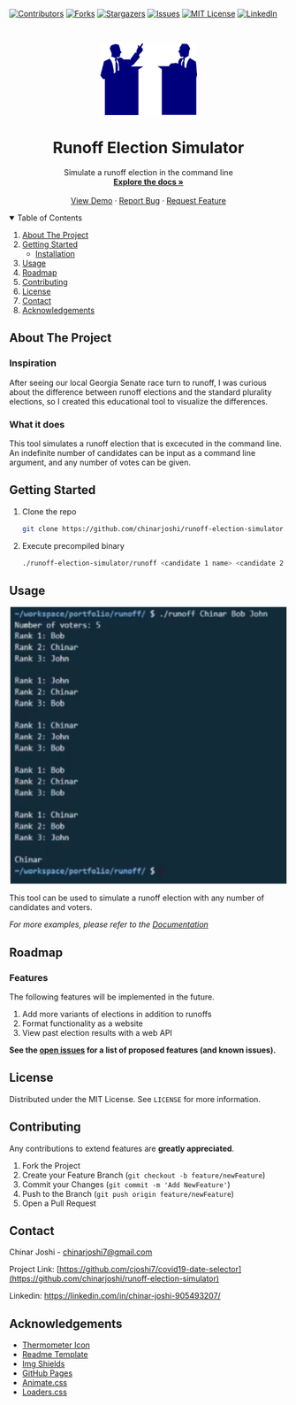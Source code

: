 [![Contributors][contributors-shield]][contributors-url]
[![Forks][forks-shield]][forks-url]
[![Stargazers][stars-shield]][stars-url]
[![Issues][issues-shield]][issues-url]
[![MIT License][license-shield]][license-url]
[![LinkedIn][linkedin-shield]][linkedin-url]

<!-- PROJECT LOGO -->
<br />
    
<p align="center">
  <a href="https://github.com/chinarjoshi/runoff-election-simulator">
    <img src="images/logo.svg" alt="Logo" width="175" height="130">
  </a>

  <h1 align="center">Runoff Election Simulator</h1>

  <p align="center">
    Simulate a runoff election in the command line
    <br />
    <a href="https://github.com/chinarjoshi/runoff-election-simulator"><strong>Explore the docs »</strong></a>
    <br />
    <br />
    <a href="https://youtu.be/_txWoqk76nA">View Demo</a>
    ·
    <a href="https://github.com/chinarjoshi/runoff-election-simulator">Report Bug</a>
    ·
    <a href="https://github.com/chinarjoshi/runoff-election-simulator">Request Feature</a>
  </p>
</p>

<!-- TABLE OF CONTENTS -->
<details open="open">
  <summary>Table of Contents</summary>
  <ol>
    <li>
      <a href="#about-the-project">About The Project</a>
    </li>
    <li>
      <a href="#getting-started">Getting Started</a>
      <ul>
        <li><a href="#installation">Installation</a></li>
      </ul>
    </li>
    <li><a href="#usage">Usage</a></li>
    <li><a href="#roadmap">Roadmap</a></li>
    <li><a href="#contributing">Contributing</a></li>
    <li><a href="#license">License</a></li>
    <li><a href="#contact">Contact</a></li>
    <li><a href="#acknowledgements">Acknowledgements</a></li>
  </ol>
</details>


<!-- ABOUT THE PROJECT -->
## About The Project

### Inspiration
After seeing our local Georgia Senate race turn to runoff, I was curious about the difference between runoff elections and the standard plurality elections, so I created this educational tool to visualize the differences.

### What it does
This tool simulates a runoff election that is excecuted in the command line. An indefinite number of candidates can be input as a command line argument, and any number of votes can be given.


## Getting Started

1. Clone the repo
   ```sh
   git clone https://github.com/chinarjoshi/runoff-election-simulator
   ```
2. Execute precompiled binary
   ```sh
   ./runoff-election-simulator/runoff <candidate 1 name> <candidate 2 name> ...
   ```

<!-- USAGE EXAMPLES -->
## Usage

<p align="center">
  <a href="https://github.com/chinarjoshi/runoff-election-simulator">
    <img src="images/output.png" alt="example-image" width=500 height=500>
  </a>
</p>

This tool can be used to simulate a runoff election with any number of candidates and voters.

_For more examples, please refer to the [Documentation](https://github.com/chinarjoshi/runoff-election-simulator)_

<!-- ROADMAP -->
## Roadmap

### Features
The following features will be implemented in the future.
1. Add more variants of elections in addition to runoffs
2. Format functionality as a website
3. View past election results with a web API

__See the [open issues](https://github.com/chinarjoshi/runoff-election-simulator) for a list of proposed features (and known issues).__


<!-- LICENSE -->
## License

Distributed under the MIT License. See `LICENSE` for more information.


<!-- CONTRIBUTING -->
## Contributing

Any contributions to extend features are **greatly appreciated**.

1. Fork the Project
2. Create your Feature Branch (`git checkout -b feature/newFeature`)
3. Commit your Changes (`git commit -m 'Add NewFeature'`)
4. Push to the Branch (`git push origin feature/newFeature`)
5. Open a Pull Request

<!-- CONTACT -->
## Contact

Chinar Joshi - chinarjoshi7@gmail.com

Project Link: [https://github.com/cjoshi7/covid19-date-selector](https://github.com/chinarjoshi/runoff-election-simulator)

Linkedin: https://linkedin.com/in/chinar-joshi-905493207/

<!-- ACKNOWLEDGEMENTS -->
## Acknowledgements
* [Thermometer Icon](https://dndi.org/diseases/covid-19/target-product-profile/)
* [Readme Template](https://github.com/othneildrew/Best-README-Template)
* [Img Shields](https://shields.io)
* [GitHub Pages](https://pages.github.com)
* [Animate.css](https://daneden.github.io/animate.css)
* [Loaders.css](https://connoratherton.com/loaders)

<!-- MARKDOWN LINKS & IMAGES -->
<!-- https://www.markdownguide.org/basic-syntax/#reference-style-links -->
[contributors-shield]: https://img.shields.io/github/contributors/chinarjoshi/runoff-election-simulator?style=for-the-badge
[contributors-url]: https://github.com/chinarjoshi/runoff-election-simulator/graphs/contributors
[forks-shield]: https://img.shields.io/github/forks/chinarjoshi/runoff-election-simulator?style=for-the-badge
[forks-url]: https://github.com/chinarjoshi/runoff-election-simulator/network/members
[stars-shield]: https://img.shields.io/github/stars/chinarjoshi/runoff-election-simulator?style=for-the-badge
[stars-url]: https://github.com/chinarjoshi/runoff-election-simulator/stargazers
[issues-shield]: https://img.shields.io/github/issues/chinarjoshi/runoff-election-simulator?style=for-the-badge
[issues-url]: https://github.com/chinarjoshi/runoff-election-simulator/issues
[license-shield]: https://img.shields.io/github/license/chinarjoshi/runoff-election-simulator?style=for-the-badge
[license-url]: https://github.com/chinarjoshi/runoff-election-simulator/blob/master/LICENSE.txt
[linkedin-shield]: https://img.shields.io/badge/-LinkedIn-black.svg?style=for-the-badge&logo=linkedin&colorB=555
[linkedin-url]: https://www.linkedin.com/in/chinar-joshi-905493207/
[product-screenshot]: images/screenshot.png

